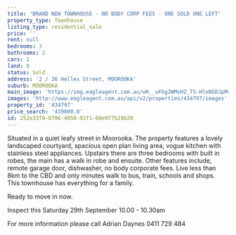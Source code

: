 ```yaml
---
title: 'BRAND NEW TOWNHOUSE - NO BODY CORP FEES - ONE SOLD ONE LEFT'
property_type: Townhouse
listing_type: residential_sale
price: ''
rent: null
bedrooms: 3
bathrooms: 2
cars: 1
land: 0
status: Sold
address: '2 / 36 Helles Street, MOOROOKA'
suburb: MOOROOKA
main_image: 'https://img.eagleagent.com.au/wH__uFbg2WMvHZ_T5-HloBGDJpM=/1280x854/smart/https://s3-us-west-2.amazonaws.com/eagleagent-orig/images/6818068/104008505-image-M.jpg'
images: 'http://www.eagleagent.com.au/api/v2/properties/434797/images'
property_id: '434797'
price_search: '439000.0'
id: 252e33f8-8706-4950-93f1-00e977b29b20
---
```

Situated in a quiet leafy street in Moorooka. The property features a lovely landscaped courtyard, spacious open plan living area, vogue kitchen with stainless steel appliances.
Upstairs there are three bedrooms with built in robes, the main has a walk in robe and ensuite.
Other features include, remote garage door, dishwasher, no body corporate fees.
Live less than 8km to the CBD and only minutes walk to bus, train, schools and shops.
This townhouse has everything for a family.

Ready to move in now.

Inspect this Saturday 29th September 10.00 - 10.30am

For more information please call Adrian Daynes 0411 729 484